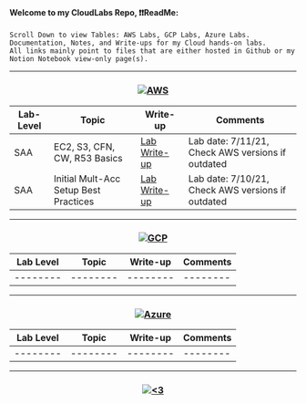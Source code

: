 #### Welcome to my CloudLabs Repo, ❗❗ReadMe:
<pre><code>Scroll Down to view Tables: AWS Labs, GCP Labs, Azure Labs.
Documentation, Notes, and Write-ups for my Cloud hands-on labs.
All links mainly point to files that are either hosted in Github or my Notion Notebook view-only page(s).</code></pre>

---------------------------------------------------------------------------------------------------------------------------------------------------------------------------------
<h3 align="center">
<a href="#"><img alt="AWS" src="https://img.shields.io/badge/Amazon AWS-{232F3E}?style=for-the-badge&logo=amazonaws&logoColor=white"></a>
</h3>

| Lab-Level | Topic | Write-up | Comments |
| -------- | -------- | -------- | -------- | 
| SAA | EC2, S3, CFN, CW, R53 Basics | [Lab Write-up](https://github.com/IvanVlademirS/Ivan_CloudLabs/blob/main/Cloud_Labs_Repo/AWS_Labs/AWSLABS_SAA_EC2-S3-CFN-CW-R53_Basics.pdf) | Lab date: 7/11/21, Check AWS versions if outdated | 
| SAA | Initial Mult-Acc Setup Best Practices | [Lab Write-up](https://github.com/IvanVlademirS/Ivan_CloudLabs/blob/main/Cloud_Labs_Repo/AWS_Labs/AWSLABS_SAA_Initial_Account_Admin.pdf) | Lab date: 7/10/21, Check AWS versions if outdated | 

---------------------------------------------------------------------------------------------------------------------------------------------------------------------------------
<h3 align="center">
<a href="#"><img alt="GCP" src="https://img.shields.io/badge/Google_Cloud-4285F4?style=for-the-badge&logo=google-cloud&logoColor=white"></a>
</h3>

| Lab Level | Topic | Write-up | Comments |
| -------- | -------- | -------- | -------- | 
| -------- | -------- | -------- | -------- | 

---------------------------------------------------------------------------------------------------------------------------------------------------------------------------------
<h3 align="center">
<a href="#"><img alt="Azure" src="https://img.shields.io/badge/microsoft%20azure-0089D6?style=for-the-badge&logo=microsoft-azure&logoColor=white"></a>
</h3>

| Lab Level | Topic | Write-up | Comments |
| -------- | -------- | -------- | -------- | 
| -------- | -------- | -------- | -------- | 

---------------------------------------------------------------------------------------------------------------------------------------------------------------------------------

<h3 align="center">  <a href="#"><img alt="<3" src="http://ForTheBadge.com/images/badges/built-with-love.svg "></a>
</h3>


 
